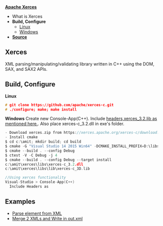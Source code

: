 **[Apache Xerces](https://xerces.apache.org/xerces-c/index.html)**
- What is Xerces
- **Build, Configure**
  - [Linux](#linux)
  - [Windows](#win)
- **[Source](#src)**

## Xerces
XML parsing/manipulating/validating library written in C++ using the DOM, SAX, and SAX2 APIs.

## Build, Configure
<a name=linux></a>
**Linux**
```c
# git clone https://github.com/apache/xerces-c.git
# ./configure; make; make install
```
<a name=win></a>
**Windows**
Create new Console-App(C++). Include [headers,xerces_3.2.lib as mentioned here.](/Libraries/Static_Dynamic). Also place xerces-c_3.2.dll in exe's folder.
```c
- Download xerces.zip from https://xerces.apache.org/xerces-c/download.cgi. Extract in c:\amit
- Install cmake
$ cd c:\amit; mkdir build; cd build
$ cmake -G "Visual Studio 14 2015 Win64" -DCMAKE_INSTALL_PREFIX=D:\libs  (c:\amit\xerces)\path\to\xerces-c\source
$ cmake --build . --config Debug
$ ctest -V -C Debug -j 4
$ cmake --build . --config Debug --target install
c:\amit\xerces\libs\xerces-c_3.2.dll
c:\amit\xerces\libs\lib\xerces-c_3D.lib

//Using xerces functionality
Visual-Studio > Console-App(C++) 
  Include Headers as 
```

<a name=src></a>
## Examples
- [Parse element from XML](Parse_Element_From_XML_File.md)
- [Merge 2 XMLs and Write in out.xml](Merge_2_XMLs_and_Write_in_out_xml.md)

